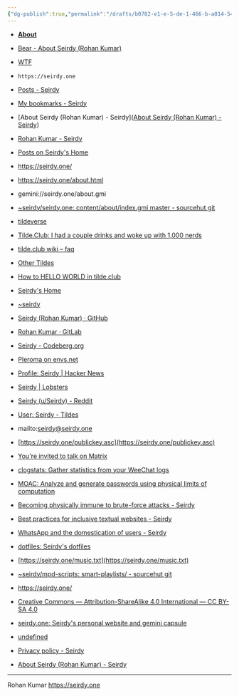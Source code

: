 ```yaml
---
{"dg-publish":true,"permalink":"/drafts/b0782-e1-e-5-de-1-466-b-a014-546264-d244-b1/","dgHomeLink":true,"dgPassFrontmatter":false}
---
```


- [**About**](https://seirdy.one/about.html)
- [Bear - About Seirdy (Rohan Kumar)](bear://x-callback-url/open-note?id=78AD4D10-FC24-4D66-B1AB-0FACBFDB73CF-13157-000003B1D0EDB093)
- [WTF](https://davidblue.wtf/drafts/B0782E1E-5DE1-466B-A014-546264D244B1.html)

- `https://seirdy.one`
- [Posts - Seirdy](https://seirdy.one/posts.html)
- [My bookmarks - Seirdy](https://seirdy.one/bookmarks.html)
- [About Seirdy (Rohan Kumar) - Seirdy]([About Seirdy (Rohan Kumar) - Seirdy](https://seirdy.one/about.html))
- [Rohan Kumar - Seirdy](https://seirdy.one/resume.html)
- [Posts on Seirdy's Home](https://seirdy.one/posts/index.xml)
- https://seirdy.one/
- https://seirdy.one/about.html
- gemini://seirdy.one/about.gmi
- [~seirdy/seirdy.one: content/about/index.gmi master - sourcehut git](https://git.sr.ht/~seirdy/seirdy.one/log/master/item/content/about/index.gmi)
- [tildeverse](https://tildeverse.org/)
- [Tilde.Club: I had a couple drinks and woke up with 1,000 nerds](https://web.archive.org/web/20180917091804/https://medium.com/message/tilde-club-i-had-a-couple-drinks-and-woke-up-with-1-000-nerds-a8904f0a2ebf)
- [tilde.club wiki – faq](https://tilde.club/wiki/faq.html)
- [Other Tildes](https://tilde.club/%7Epfhawkins/othertildes.html)
- [How to HELLO WORLD in tilde.club](https://tilde.club/~anthonydpaul/primer.html)
- [Seirdy&#39;s Home](https://envs.net/~seirdy/)
- [~seirdy](https://sr.ht/~seirdy)
- [Seirdy (Rohan Kumar) · GitHub](https://github.com/Seirdy)
- [Rohan Kumar · GitLab](https://gitlab.com/Seirdy)
- [Seirdy -  Codeberg.org](https://codeberg.org/Seirdy)
- [Pleroma on envs.net](https://pleroma.envs.net/seirdy)
- [Profile: Seirdy | Hacker News](https://news.ycombinator.com/user?id=Seirdy)
- [Seirdy | Lobsters](https://lobste.rs/u/Seirdy)
- [Seirdy (u/Seirdy) - Reddit](https://www.reddit.com/user/Seirdy/)
- [User: Seirdy - Tildes](https://tildes.net/user/Seirdy)
- mailto:seirdy@seirdy.one
- [https://seirdy.one/publickey.asc](https://seirdy.one/publickey.asc)
- [You&apos;re invited to talk on Matrix](https://matrix.to/#/@seirdy:seirdy.one)
- [clogstats: Gather statistics from your WeeChat logs](https://sr.ht/~seirdy/clogstats/)
- [MOAC: Analyze and generate passwords using physical limits of computation](https://sr.ht/~seirdy/MOAC/)
- [Becoming physically immune to brute-force attacks - Seirdy](https://seirdy.one/2021/01/12/password-strength.html)
- [Best practices for inclusive textual websites - Seirdy](https://seirdy.one/~seirdy/2020/11/23/website-best-practices.html)
- [WhatsApp and the domestication of users - Seirdy](https://seirdy.one/2021/01/27/whatsapp-and-the-domestication-of-users.html)
- [dotfiles: Seirdy's dotfiles](https://sr.ht/~seirdy/dotfiles)
- [https://seirdy.one/music.txt](https://seirdy.one/music.txt)
- [~seirdy/mpd-scripts: smart-playlists/ - sourcehut git](https://git.sr.ht/~seirdy/mpd-scripts/tree/master/smart-playlists)
- https://seirdy.one/
- [Creative Commons &mdash; Attribution-ShareAlike 4.0 International
  &mdash; CC BY-SA 4.0](https://creativecommons.org/licenses/by-sa/4.0/)
- [seirdy.one: Seirdy's personal website and gemini capsule](https://sr.ht/~seirdy/seirdy.one/)
- [undefined](http://wgq3bd2kqoybhstp77i3wrzbfnsyd27wt34psaja4grqiezqircorkyd.onion/about.html)
- [Privacy policy - Seirdy](https://seirdy.one/privacy.html)
- [About Seirdy (Rohan Kumar) - Seirdy](https://seirdy.one/about.html#location-seirdy-online)

---

Rohan Kumar https://seirdy.one 